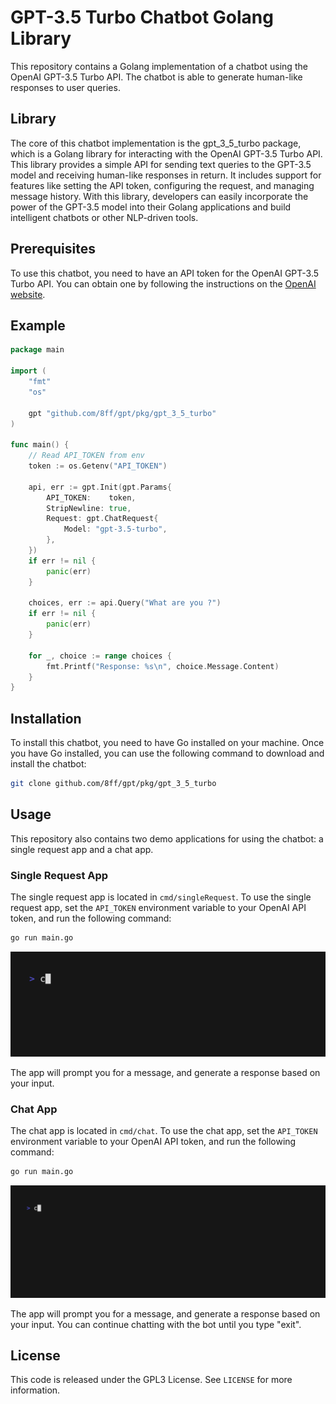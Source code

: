 # GPT-3.5 Turbo Chatbot Golang Library

This repository contains a Golang implementation of a chatbot using the OpenAI GPT-3.5 Turbo API. The chatbot is able to generate human-like responses to user queries.

## Library
The core of this chatbot implementation is the gpt_3_5_turbo package, which is a Golang library for interacting with the OpenAI GPT-3.5 Turbo API. This library provides a simple API for sending text queries to the GPT-3.5 model and receiving human-like responses in return. It includes support for features like setting the API token, configuring the request, and managing message history. With this library, developers can easily incorporate the power of the GPT-3.5 model into their Golang applications and build intelligent chatbots or other NLP-driven tools.


## Prerequisites

To use this chatbot, you need to have an API token for the OpenAI GPT-3.5 Turbo API. You can obtain one by following the instructions on the [OpenAI website](https://beta.openai.com/signup/).

## Example
```go
package main

import (
	"fmt"
	"os"

	gpt "github.com/8ff/gpt/pkg/gpt_3_5_turbo"
)

func main() {
	// Read API_TOKEN from env
	token := os.Getenv("API_TOKEN")

	api, err := gpt.Init(gpt.Params{
		API_TOKEN:    token,
		StripNewline: true,
		Request: gpt.ChatRequest{
			Model: "gpt-3.5-turbo",
		},
	})
	if err != nil {
		panic(err)
	}

	choices, err := api.Query("What are you ?")
	if err != nil {
		panic(err)
	}

	for _, choice := range choices {
		fmt.Printf("Response: %s\n", choice.Message.Content)
	}
}
```

## Installation

To install this chatbot, you need to have Go installed on your machine. Once you have Go installed, you can use the following command to download and install the chatbot:

```bash
git clone github.com/8ff/gpt/pkg/gpt_3_5_turbo
```

## Usage

This repository also contains two demo applications for using the chatbot: a single request app and a chat app.

### Single Request App

The single request app is located in `cmd/singleRequest`. To use the single request app, set the `API_TOKEN` environment variable to your OpenAI API token, and run the following command:

```bash
go run main.go
```

![](media/singleRequest.gif "Single Request App")


The app will prompt you for a message, and generate a response based on your input.

### Chat App

The chat app is located in `cmd/chat`. To use the chat app, set the `API_TOKEN` environment variable to your OpenAI API token, and run the following command:

```bash
go run main.go
```

![](media/chat.gif "Chat App")


The app will prompt you for a message, and generate a response based on your input. You can continue chatting with the bot until you type "exit".

## License

This code is released under the GPL3 License. See `LICENSE` for more information.